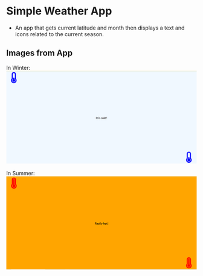 # Simple Weather App
- An app that gets current latitude and month then displays a text and icons related to the current season.

## Images from App
In Winter:
![Image when current season is Winter](https://github.com/volkanulker/React-Apps/blob/main/Assets/simple-weather-app/cold.jpg?raw=true)

In Summer:
![Image when current season is Summer](https://github.com/volkanulker/React-Apps/blob/main/Assets/simple-weather-app/hot.jpg?raw=true)
